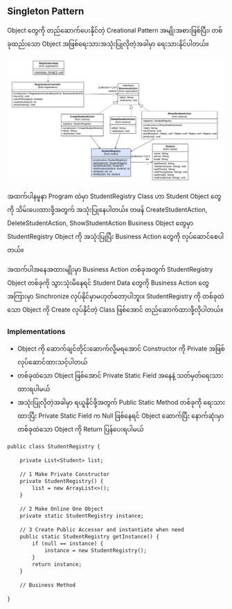 ## Singleton Pattern

Object တွေကို တည်ဆောက်ပေးနိုင်တဲ့ Creational Pattern အမျိုးအစားဖြစ်ပြီး၊ တစ်ခုထည်းသော Object အဖြစ်ရေးသားအသုံးပြုလိုတဲ့အခါမှာ ရေးသားနိုင်ပါတယ်။

<img src="singleton-classes.png" width="900px" />

အထက်ပါနမူနာ Program ထဲမှာ StudentRegistry Class ဟာ Student Object တွေကို သိမ်းပေးထားဖို့အတွက် အသုံးပြုနေပါတယ်။ တဖန် CreateStudentAction, DeleteStudentAction, ShowStudentAction Business Object တွေမှာ StudentRegistry Object ကို အသုံးပြုပြီး Business Action တွေကို လုပ်ဆောင်စေပါတယ်။

အထက်ပါအနေအထားမျိုးမှာ Business Action တစ်ခုအတွက် StudentRegistry Object တစ်ခုကို သွားသုံးမိနေရင် Student Data တွေကို Business Action တွေအကြားမှာ Sinchronize လုပ်နိုင်မှာမဟုတ်တော့ပါဘူး။ StudentRegistry ကို တစ်ခုထဲသော Object ကို Create လုပ်နိုင်တဲ့ Class ဖြစ်အောင် တည်ဆောက်ထားဖို့လိုပါတယ်။


### Implementations

- Object ကို ဆောက်ချင်တိုင်းဆောက်လို့မရအောင် Constructor ကို Private အဖြစ်လုပ်ဆောင်ထားသင့်ပါတယ်
- တစ်ခုထဲသော Object ဖြစ်အောင် Private Static Field အနေနဲ့ သတ်မှတ်ရေးသားထားရပါမယ်
- အသုံးပြုလိုတဲ့အခါမှာ ရယူနိုင်ဖို့အတွက် Public Static Method တစ်ခုကို ရေးသားထားပြီး Private Static Field က Null ဖြစ်နေရင် Object ဆောက်ပြီး နောက်ဆုံးမှာ တစ်ခုထဲသော Object ကို Return ပြန်ပေးရပါမယ်

```
public class StudentRegistry {
	
	private List<Student> list;

	// 1 Make Private Constructor
	private StudentRegistry() {
		list = new ArrayList<>();
	}

	// 2 Make Online One Object
	private static StudentRegistry instance;

	// 3 Create Public Accessor and instantiate when need
	public static StudentRegistry getInstance() {
		if (null == instance) {
			instance = new StudentRegistry();
		}
		return instance;
	}

	// Business Method

}
```

